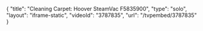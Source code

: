 {
    "title": "Cleaning Carpet: Hoover SteamVac F5835900",
    "type": "solo",
    "layout": "iframe-static",
    "videoId": "3787835",
    "url": "\/tvpembed\/3787835"
}